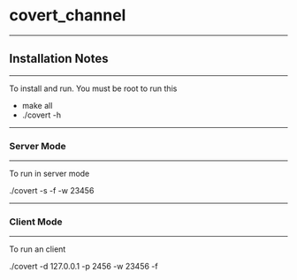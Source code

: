 # covert_channel

----------------------------------------
## Installation Notes
----------------------------------------

To install and run. You must be root to run this
- make all
- ./covert -h

----------------------------------------
### Server Mode
----------------------------------------

To run in server mode

./covert -s -f <File to write to> -w 23456


----------------------------------------
### Client Mode
----------------------------------------

To run an client

./covert -d 127.0.0.1 -p 2456 -w 23456 -f <file to send>
